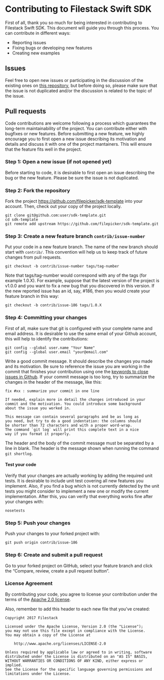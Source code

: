 # Contributing to Filestack Swift SDK

First of all, thank you so much for being interested in contributing to Filestack Swift SDK. This document will guide you through this process. You can contribute in different ways:

- Reporting issues
- Fixing bugs or developing new features
- Creating new examples

## Issues
Feel free to open new issues or participating in the discussion of the existing ones on 
[this repository](https://github.com/filepicker/sdk-template/issues), but before doing so, please make sure that the issue is not duplicated and/or the discussion is related to the topic of the issue.

## Pull requests
Code contributions are welcome following a process which guarantees the long-term maintainability of the project. 
You can contribute either with bugfixes or new features. Before submitting a new feature, we highly encourage you to first open a new issue describing its motivation and details and discuss it with one of the project mantainers. This will ensure that the feature fits well in the project.

### Step 1: Open a new issue (if not opened yet)
Before starting to code, it is desirable to first open an issue describing the bug or the new feature. Please be sure the issue is not duplicated.

### Step 2: Fork the repository
Fork the project https://github.com/filepicker/sdk-template into your account. Then, check out your copy of the project locally.
```
git clone git@github.com:user/sdk-template.git
cd sdk-template
git remote add upstream https://github.com/filepicker/sdk-template.git
```

### Step 3: Create a new feature branch `contrib/issue-number`
Put your code in a new feature branch. The name of the new branch should start with `contrib/`. This convention will help us to keep track of future changes from pull requests.
```
git checkout -b contrib/issue-number tags/tag-number
```
Note that tags/tag-number would correspond with any of the tags (for example 1.0.X). For example, suppose that the latest version of the project is v1.0.0 and you want to fix a new bug that you discovered in this version. If the new reported issue has an id, say, #186, then you would create your feature branch in this way:
```
git checkout -b contrib/issue-186 tags/1.0.X
```

### Step 4: Committing your changes
First of all, make sure that git is configured with your complete name and email address. It is desirable to use the same email of your Github account, this will help to identify the contributions:
```
git config --global user.name "Your Name"
git config --global user.email "your@email.com"
```
Write a good commit message. It should describe the changes you made and its motivation. Be sure to reference the issue you are working in the commit that finishes your contribution using one the [keywords to close issues in Github](https://help.github.com/articles/closing-issues-via-commit-messages/).
If your commit message is too long, try to summarize the changes in the header of the message, like this:
```
fix #xx : summarize your commit in one line

If needed, explain more in detail the changes introduced in your 
commit and the motivation. You could introduce some background 
about the issue you worked in. 

This message can contain several paragraphs and be as long as 
you need, but try to do a good indentation: the columns should 
be shorter than 72 characters and with a proper word-wrap. 
The command `git log` will print this complete text in a nice 
way if you format it properly.
```
The header and the body of the commit message must be separated by a line in blank. The header is the message shown when running the command `git shortlog`.

#### Test your code
Verify that your changes are actually working by adding the required unit tests. It is desirable to include unit test covering all new features you implement. Also, if you find a bug which is not currently detected by the unit tests you might consider to implement a new one or modify the current implementation. After this, you can verify that everything works fine after your changes with:

```
nosetests
```

### Step 5: Push your changes

Push your changes to your forked project with:
```
git push origin contrib/issue-186
```

### Step 6: Create and submit a pull request
Go to your forked project on GitHub, select your feature branch and click the “Compare, review, create a pull request button”. 


### License Agreement
By contributing your code, you agree to license your contribution under the terms of the [Apache 2.0 license](https://raw.githubusercontent.com/citiususc/hipster/4ca93e681ad7335acbd0bea9e49fe678d56f3519/LICENSE).

Also, remember to add this header to each new file that you’ve created:

```
Copyright 2017 Filestack

Licensed under the Apache License, Version 2.0 (the "License");
you may not use this file except in compliance with the License.
You may obtain a copy of the License at

    http://www.apache.org/licenses/LICENSE-2.0

Unless required by applicable law or agreed to in writing, software
distributed under the License is distributed on an "AS IS" BASIS,
WITHOUT WARRANTIES OR CONDITIONS OF ANY KIND, either express or implied.
See the License for the specific language governing permissions and
limitations under the License.
```
